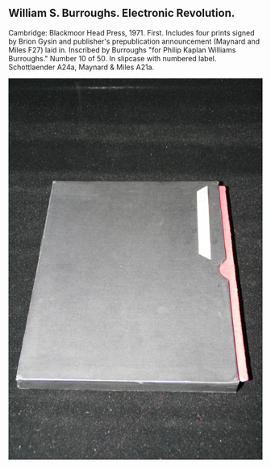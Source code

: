 ## William S. Burroughs. Electronic Revolution.

Cambridge: Blackmoor Head Press, 1971. First. Includes four prints signed by Brion Gysin and publisher's prepublication announcement (Maynard and Miles F27) laid in. Inscribed by Burroughs "for Philip Kaplan Williams Burroughs." Number 10 of 50. In slipcase with numbered label. Schottlaender A24a, Maynard & Miles A21a.

![Electronic Revolution](../assets/images/electronic-revolution-1.jpg)
